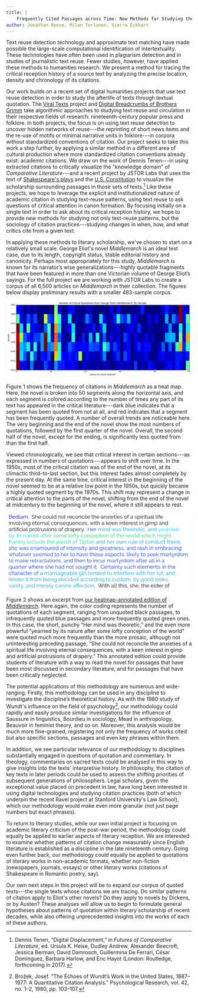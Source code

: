```yaml
---
title: |
	Frequently Cited Passages across Time: New Methods for Studying the Critical Reception of Texts
author: Jonathan Reeve, Milan Terlunen, Sierra Eckhart 
---
```


Text reuse detection technology and approximate text matching have made possible the large-scale computational identification of intertextuality. These technologies have often been used in plagiarism detection and in studies of journalistic text reuse. Fewer studies, however, have applied these methods to humanities research. We present a method for tracing the critical reception history of a source text by analyzing the precise location, density and chronology of its citations.

Our work builds on a recent set of digital humanities projects that use text reuse detection in order to study the afterlife of texts through textual quotation. The [Viral Texts](http://viraltexts.org/) project and [Digital Breadcrumbs of Brothers Grimm](http://www.etrap.eu/digital-breadcrumbs-of-brothers-grimm/) take algorithmic approaches to studying text reuse and circulation in their respective fields of research: nineteenth-century popular press and folklore. In both projects, the focus is on using text reuse detection to uncover hidden networks of reuse---the reprinting of short news items and the re-use of motifs or minimal narrative units in folklore---in corpora without standardized conventions of citation. Our project seeks to take this work a step further, by applying a similar method in a different area of cultural production where more standardized citation conventions already exist: academic citations. We draw on the work of Dennis Tenen---in using extracted citations to critically visualize the "knowledge domain" of *Comparative Literature*---and a recent project by JSTOR Labs that uses the text of [Shakespeare's plays](https://labs.jstor.org/shakespeare/) and the [U.S. Constitution](http://labs.jstor.org/constitution-site/) to visualize the scholarship surrounding passages in those sets of texts.[^1] Like these projects, we hope to leverage the explicit and institutionalized nature of academic citation in studying text-reuse patterns, using text reuse to ask questions of critical attention in canon formation. By focusing initially on a single text in order to ask about its critical reception history, we hope to provide new methods for studying not only text-reuse patterns, but the sociology of citation practices---studying changes in when, how, and what critics cite from a given text.

In applying these methods to literary scholarship, we've chosen to start on a relatively small scale. George Eliot's novel _Middlemarch_ is an ideal test case, due to its length, copyright status, stable editorial history and canonicity. Perhaps most appropriately for this study, _Middlemarch_ is known for its narrator’s wise generalizations---highly quotable fragments that have been featured in more than one Victorian volume of George Eliot’s sayings. For the full project we are working with JSTOR Labs to create a corpus of all 6,500 articles on _Middlemarch_ in their collection. The figures below display preliminary results with a smaller 483-sample corpus.

![Citation Frequency Heat Map of _Middlemarch_](images/heatmap.png)

Figure 1 shows the frequency of citations in _Middlemarch_ as a heat map. Here, the novel is broken into 50 segments along the horizontal axis, and each segment is colored according to the number of times any part of its text has appeared in the critical literature---dark blue indicates that a segment has been quoted from not at all, and red indicates that a segment has been frequently quoted. A number of overall trends are noticeable here. The very beginning and the end of the novel show the most numbers of quotations, followed by the first quarter of the novel. Overall, the second half of the novel, except for the ending, is significantly less quoted from than the first half. 

Viewed chronologically, we see that critical interest in certain sections---as expressed in numbers of quotations---appears to shift over time. In the 1950s, most of the critical citation was of the end of the novel, at its climactic third-to-last section, but this interest fades almost completely by the present day. At the same time, critical interest in the beginning of the novel seemed to be at a relative low point in the 1950s, but quickly became a highly quoted segment by the 1970s. This shift may represent a change in critical attention to the parts of the novel, shifting from the end of the novel at midcentury to the beginning of the novel, where it still appears to rest. 

![Citation Frequency Text Browser for _Middlemarch_](images/annotated2.png)

Figure 2 shows an excerpt from [our heatmap-annotated edition of _Middlemarch_](http://xpmethod.plaintext.in/middlemarch-critical-histories/annotated.html). Here again, the color coding represents the number of quotations of each segment, ranging from unquoted black passages, to infrequently quoted blue passages and more frequently quoted green ones. In this case, the short, punchy “Her mind was theoretic,” and the even more powerful “yearned by its nature after some lofty conception of the world” were quoted much more frequently than the more prosaic, although not uninteresting preceding passage, “She could not reconcile the anxieties of a spiritual life involving eternal consequences, with a keen interest in gimp and artificial protrusions of drapery.” This annotated edition could provide students of literature with a way to read the novel for passages that have been most discussed in secondary literature, and for passages that have been critically neglected.

The potential applications of this methodology are numerous and wide-ranging. Firstly, this methodology can be used in any discipline to investigate the discipline’s theoretical history. As with the 1980 study of Wundt's influence on the field of psychology[^2], our methodology could rapidly and easily produce similar investigations for the influence of Saussure in linguistics, Bourdieu in sociology, Mead in anthropology, Beauvoir in feminist theory, and so on. Moreover, this analysis would be much more fine-grained, registering not only the frequency of works cited but also specific sections, passages and even key phrases within them.

In addition, we see particular relevance of our methodology to disciplines substantially engaged in questions of quotation and commentary. In theology, commentaries on sacred texts could be analysed in this way to give insights into the texts' interpretive history. In philosophy, the citation of key texts in later periods could be used to assess the shifting priorities of subsequent generations of philosophers. Legal scholars, given the exceptional value placed on precedent in law, have long been interested in using digital technologies and studying citation practices (both of which underpin the recent Ravel project at Stanford University's Law School), which our methodology would make even more granular (not just page numbers but exact phrases).

To return to literary studies, while our own initial project is focusing on academic literary criticism of the post-war period, the methodology could equally be applied to earlier aspects of literary reception. We are interested to examine whether patterns of citation change measurably since English literature is established as a discipline in the late nineteenth century. Going even further back, our methodology could equally be applied to quotations of literary works in non-academic formats, whether non-fiction (newspapers, journals, essays) or other literary works (citations of Shakespeare in Romantic poetry, say).

Our own next steps in this project will be to expand our corpus of quoted texts---the single texts whose citations we are tracing. Do similar patterns of citation apply to Eliot's other novels? Do they apply to novels by Dickens, or by Austen? These analyses will allow us to begin to formulate general hypotheses about patterns of quotation within literary scholarship of recent decades, while also offering unprecedented insights into the works of each of these authors.

[^1]: Dennis Tenen, “Digital Displacement,” in *Futures of Comparative Literature*, ed. Ursula K. Heise, Dudley Andrew, Alexander Beecroft, Jessica Berman, David Damrosch, Guillermina De Ferrari, César Domínguez, Barbara Harlow, and Eric Hayot (London: Routledge, forthcoming in 2017).

[^2]: Brožek, Josef. “The Echoes of Wundt’s Work in the United States, 1887–1977: A Quantitative Citation Analysis.” Psychological Research, vol. 42, no. 1–2, 1980, pp. 103–107.
